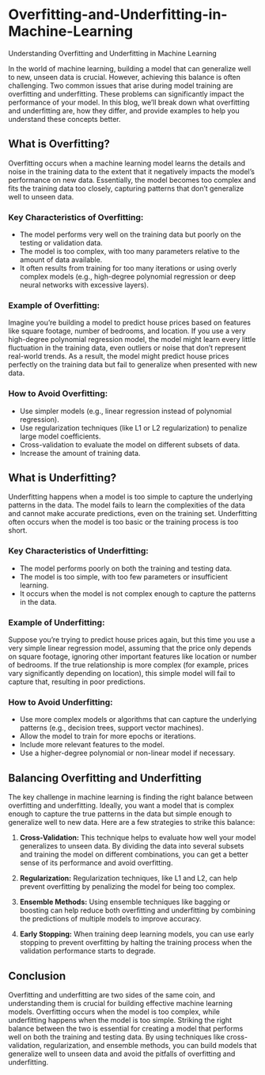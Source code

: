 # Overfitting-and-Underfitting-in-Machine-Learning
Understanding Overfitting and Underfitting in Machine Learning

In the world of machine learning, building a model that can generalize well to new, unseen data is crucial. However, achieving this balance is often challenging. Two common issues that arise during model training are overfitting and underfitting. These problems can significantly impact the performance of your model. In this blog, we’ll break down what overfitting and underfitting are, how they differ, and provide examples to help you understand these concepts better.

## What is Overfitting?

Overfitting occurs when a machine learning model learns the details and noise in the training data to the extent that it negatively impacts the model’s performance on new data. Essentially, the model becomes too complex and fits the training data too closely, capturing patterns that don’t generalize well to unseen data.

### Key Characteristics of Overfitting:

- The model performs very well on the training data but poorly on the testing or validation data.
- The model is too complex, with too many parameters relative to the amount of data available.
- It often results from training for too many iterations or using overly complex models (e.g., high-degree polynomial regression or deep neural networks with excessive layers).

### Example of Overfitting:
Imagine you’re building a model to predict house prices based on features like square footage, number of bedrooms, and location. If you use a very high-degree polynomial regression model, the model might learn every little fluctuation in the training data, even outliers or noise that don’t represent real-world trends. As a result, the model might predict house prices perfectly on the training data but fail to generalize when presented with new data.

### How to Avoid Overfitting:

- Use simpler models (e.g., linear regression instead of polynomial regression).
- Use regularization techniques (like L1 or L2 regularization) to penalize large model coefficients.
- Cross-validation to evaluate the model on different subsets of data.
- Increase the amount of training data.

## What is Underfitting?

Underfitting happens when a model is too simple to capture the underlying patterns in the data. The model fails to learn the complexities of the data and cannot make accurate predictions, even on the training set. Underfitting often occurs when the model is too basic or the training process is too short.

### Key Characteristics of Underfitting:

- The model performs poorly on both the training and testing data.
- The model is too simple, with too few parameters or insufficient learning.
- It occurs when the model is not complex enough to capture the patterns in the data.

### Example of Underfitting:
Suppose you’re trying to predict house prices again, but this time you use a very simple linear regression model, assuming that the price only depends on square footage, ignoring other important features like location or number of bedrooms. If the true relationship is more complex (for example, prices vary significantly depending on location), this simple model will fail to capture that, resulting in poor predictions.

### How to Avoid Underfitting:

- Use more complex models or algorithms that can capture the underlying patterns (e.g., decision trees, support vector machines).
- Allow the model to train for more epochs or iterations.
- Include more relevant features to the model.
- Use a higher-degree polynomial or non-linear model if necessary.

## Balancing Overfitting and Underfitting

The key challenge in machine learning is finding the right balance between overfitting and underfitting. Ideally, you want a model that is complex enough to capture the true patterns in the data but simple enough to generalize well to new data. Here are a few strategies to strike this balance:

1. **Cross-Validation:** This technique helps to evaluate how well your model generalizes to unseen data. By dividing the data into several subsets and training the model on different combinations, you can get a better sense of its performance and avoid overfitting.

2. **Regularization:** Regularization techniques, like L1 and L2, can help prevent overfitting by penalizing the model for being too complex.

3. **Ensemble Methods:** Using ensemble techniques like bagging or boosting can help reduce both overfitting and underfitting by combining the predictions of multiple models to improve accuracy.

4. **Early Stopping:** When training deep learning models, you can use early stopping to prevent overfitting by halting the training process when the validation performance starts to degrade.

## Conclusion

Overfitting and underfitting are two sides of the same coin, and understanding them is crucial for building effective machine learning models. Overfitting occurs when the model is too complex, while underfitting happens when the model is too simple. Striking the right balance between the two is essential for creating a model that performs well on both the training and testing data. By using techniques like cross-validation, regularization, and ensemble methods, you can build models that generalize well to unseen data and avoid the pitfalls of overfitting and underfitting.
